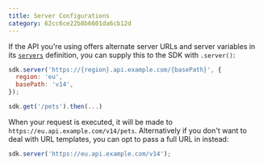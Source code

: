 ```yaml
---
title: Server Configurations
category: 62cc6ce22b8b6601da6cb12d
---
```


If the API you're using offers alternate server URLs and server variables in its [`servers`](https://github.com/OAI/OpenAPI-Specification/blob/main/versions/3.1.0.md#serverObject) definition, you can supply this to the SDK with `.server()`:

```js
sdk.server('https://{region}.api.example.com/{basePath}', {
  region: 'eu',
  basePath: 'v14',
});

sdk.get('/pets').then(...)
```

When your request is executed, it will be made to `https://eu.api.example.com/v14/pets`. Alternatively if you don't want to deal with URL templates, you can opt to pass a full URL in instead:

```js
sdk.server('https://eu.api.example.com/v14');
```

